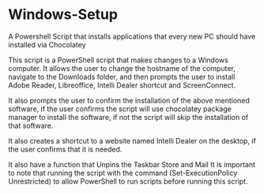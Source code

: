 # Windows-Setup
A Powershell Script that installs applications that every new PC should have installed via Chocolatey

This script is a PowerShell script that makes changes to a Windows computer. It allows the user to change the hostname of the computer, navigate to the Downloads folder, and then prompts the user to install Adobe Reader, Libreoffice, Intelli Dealer shortcut and ScreenConnect.

It also prompts the user to confirm the installation of the above mentioned software, if the user confirms the script will use chocolatey package manager to install the software, if not the script will skip the installation of that software.

It also creates a shortcut to a website named Intelli Dealer on the desktop, if the user confirms that it is needed.

It also have a function that Unpins the Taskbar Store and Mail
It is important to note that running the script with the command (Set-ExecutionPolicy Unrestricted) to allow PowerShell to run scripts before running this script.
